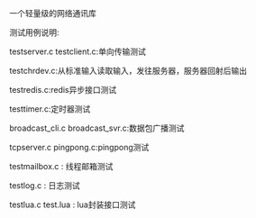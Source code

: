 一个轻量级的网络通讯库 


测试用例说明:

testserver.c testclient.c:单向传输测试

testchrdev.c:从标准输入读取输入，发往服务器，服务器回射后输出

testredis.c:redis异步接口测试

testtimer.c:定时器测试

broadcast_cli.c broadcast_svr.c:数据包广播测试

tcpserver.c pingpong.c:pingpong测试

testmailbox.c : 线程邮箱测试

testlog.c : 日志测试

testlua.c test.lua : lua封装接口测试


